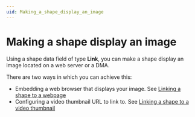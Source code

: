 ```yaml
---
uid: Making_a_shape_display_an_image
---
```


# Making a shape display an image

Using a shape data field of type **Link**, you can make a shape display an image located on a web server or a DMA.

There are two ways in which you can achieve this:

- Embedding a web browser that displays your image. See [Linking a shape to a webpage](xref:Linking_a_shape_to_a_webpage)
- Configuring a video thumbnail URL to link to. See [Linking a shape to a video thumbnail](xref:Linking_a_shape_to_a_video_thumbnail)
